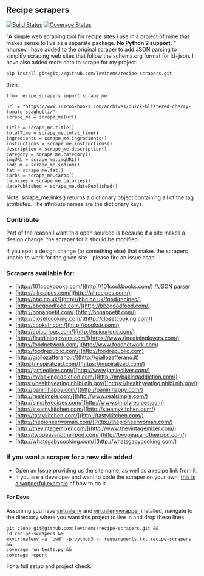 ## Recipe scrapers

[![Build Status](https://travis-ci.org/hhursev/recipe-scrapers.svg?branch=master)](https://travis-ci.org/hhursev/recipe-scrapers)
[![Coverage Status](https://coveralls.io/repos/hhursev/recipe-scraper/badge.svg?branch=master&service=github)](https://coveralls.io/github/hhursev/recipe-scraper?branch=master)

"A simple web scraping tool for recipe sites I use in a project of mine that makes sense to live as
a separate package. **No Python 2 support.** " hhursev
I have added to the original scraper to add JSON parsing to simplify scraping web sites that follow the schema.org format for ld+json. I have also added more data to scrape for my project.

    pip install git+git://github.com/levinems/recipe-scrapers.git

then:

    from recipe_scrapers import scrape_me

    url = "https://www.101cookbooks.com/archives/quick-blistered-cherry-tomato-spaghetti/"
    scrape_me = scrape_me(url)

    title = scrape_me.title()
    totalTime = scrape_me.total_time()
    ingredients = scrape_me.ingredients()
    instructions = scrape_me.instructions()
    description = scrape_me.description()
    category = scrape_me.category()
    imgURL = scrape_me.imgURL()
    sodium = scrape_me.sodium()
    fat = scrape_me.fat()
    carbs = scrape_me.carbs()
    calories = scrape_me.calories()
    datePublished = scrape_me.datePublished()

Note: scrape_me.links() returns a dictionary object containing all of the <a> tag attributes. The attribute names are the dictionary keys.

### Contribute

Part of the reason I want this open sourced is because if a site makes a design change, the scraper
for it should be modified.

If you spot a design change (or something else) that makes the scrapers unable to work for the given
site - please fire an issue asap.

### Scrapers available for:

- [http://101cookbooks.com/](http://101cookbooks.com/) //JSON parser
- [http://allrecipes.com/](http://allrecipes.com/)
- [http://bbc.co.uk/](http://bbc.co.uk/food/recipes/)
- [http://bbcgoodfood.com/](http://bbcgoodfood.com/)
- [http://bonappetit.com/](http://bonappetit.com/)
- [http://closetcooking.com/](http://closetcooking.com/)
- [http://cookstr.com/](http://cookstr.com/)
- [http://epicurious.com/](http://epicurious.com/)
- [http://finedininglovers.com/](https://www.finedininglovers.com/)
- [http://foodnetwork.com/](http://www.foodnetwork.com)
- [http://foodrepublic.com/](http://foodrepublic.com)
- [http://giallozafferano.it/](http://giallozafferano.it)
- [https://inspiralized.com/](https://inspiralized.com/)
- [http://jamieoliver.com/](http://www.jamieoliver.com/)
- [http://mybakingaddiction.com/](http://mybakingaddiction.com/)
- [https://healthyeating.nhlbi.nih.gov/](https://healthyeating.nhlbi.nih.gov/)
- [http://paninihappy.com/](http://paninihappy.com/)
- [http://realsimple.com/](http://www.realsimple.com/)
- [http://simplyrecipes.com/](http://www.simplyrecipes.com)
- [http://steamykitchen.com/](http://steamykitchen.com/)
- [http://tastykitchen.com/](http://tastykitchen.com/)
- [http://thepioneerwoman.com/](http://thepioneerwoman.com/)
- [http://thevintagemixer.com/](http://www.thevintagemixer.com/)
- [http://twopeasandtheirpod.com/](http://twopeasandtheirpod.com/)
- [http://whatsgabycooking.com/](http://whatsgabycooking.com/)


### If you want a scraper for a new site added

- Open an [Issue](https://github.com/levinems/recipe-scraper/issues/new) providing us the site name, as well as a recipe link from it.
- If you are a developer and want to code the scraper on your own, [this is a wonderful example](https://github.com/hhursev/recipe-scraper/pull/29/files) of how to do it.

#### For Devs

Assuming you have [virtualenv](https://pypi.python.org/pypi/virtualenv) and [virtualenvwrapper](http://virtualenvwrapper.readthedocs.io/en/latest/) installed, navigate to the directory where you want this project to live in and drop these lines

    git clone git@github.com:levinems/recipe-scrapers.git &&
    cd recipe-scrapers &&
    mkvirtualenv -a `pwd` -p python3 -r requirements.txt recipe-scrapers &&
    coverage run tests.py &&
    coverage report

For a full setup and project check.
